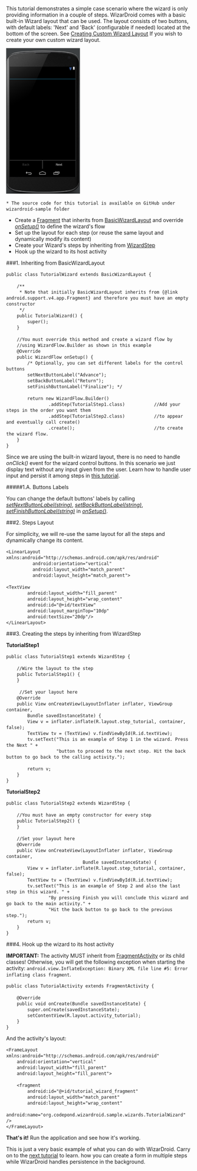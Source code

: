 This tutorial demonstrates a simple case scenario where the wizard is only providing information in a couple of steps. WizarDroid comes with a basic built-in Wizard layout that can be used. The layout consists of two buttons, with default labels: 'Next' and 'Back' (configurable if needed) located at the bottom of the screen. See [Creating Custom Wizard Layout](Creating-Custom-Wizard-Layout) If you wish to create your own custom wizard layout.

<img src="img/basic-wizard-layout.png" alt="Basic Wizard Layout" width="200" />

    * The source code for this tutorial is available on GitHub under wizardroid-sample folder

* Create a [Fragment](http://developer.android.com/reference/android/app/Fragment.html) that inherits from [BasicWizardLayout](http://nimrodda.github.io/WizarDroid/javadoc/classorg_1_1codepond_1_1wizardroid_1_1layouts_1_1_basic_wizard_layout.html) and override *[onSetup()](http://nimrodda.github.io/WizarDroid/javadoc/classorg_1_1codepond_1_1wizardroid_1_1_wizard_fragment.html#a1cab74608d86fe37163d7465d2bda988)* to define the wizard's flow
* Set up the layout for each step (or reuse the same layout and dynamically modify its content)
* Create your Wizard's steps by inheriting from [WizardStep](http://nimrodda.github.io/WizarDroid/javadoc/classorg_1_1codepond_1_1wizardroid_1_1_wizard_step.html)
* Hook up the wizard to its host activity


###1.	Inheriting from BasicWizardLayout

	public class TutorialWizard extends BasicWizardLayout {
	
	    /**
	     * Note that initially BasicWizardLayout inherits from {@link android.support.v4.app.Fragment} and therefore you must have an empty constructor
	     */
	    public TutorialWizard() {
	        super();
	    }
	
	    //You must override this method and create a wizard flow by
	    //using WizardFlow.Builder as shown in this example
	    @Override
	    public WizardFlow onSetup() {
			/* Optionally, you can set different labels for the control buttons
	        setNextButtonLabel("Advance");
	        setBackButtonLabel("Return");
	        setFinishButtonLabel("Finalize"); */

	        return new WizardFlow.Builder()
	                .addStep(TutorialStep1.class)           //Add your steps in the order you want them
	                .addStep(TutorialStep2.class)           //to appear and eventually call create()
	                .create();                              //to create the wizard flow.
	    }
	}

Since we are using the built-in wizard layout, there is no need to handle *onClick()* event for the wizard control buttons. In this scenario we just display text without any input given from the user. Learn how to handle user input and persist it among steps in [this tutorial](Passing-data-among-steps-and-persisting-user-input).

#####1.A.    Buttons Labels

You can change the default buttons' labels by calling *[setNextButtonLabel(string)](http://nimrodda.github.io/WizarDroid/javadoc/classorg_1_1codepond_1_1wizardroid_1_1layouts_1_1_basic_wizard_layout.html#a3acee3cbc34bfa47f10dd39dc13d04d0)*, *[setBackButtonLabel(string)](http://nimrodda.github.io/WizarDroid/javadoc/classorg_1_1codepond_1_1wizardroid_1_1layouts_1_1_basic_wizard_layout.html#ab929c3ad3d788d6076f1665db8e89b70)*, *[setFinishButtonLabel(string)](http://nimrodda.github.io/WizarDroid/javadoc/classorg_1_1codepond_1_1wizardroid_1_1layouts_1_1_basic_wizard_layout.html#ae5e3666addff2d24d7ac32267b68429d)* in *[onSetup()](http://nimrodda.github.io/WizarDroid/javadoc/classorg_1_1codepond_1_1wizardroid_1_1_wizard_fragment.html#a1cab74608d86fe37163d7465d2bda988)*.

###2.	Steps Layout

For simplicity, we will re-use the same layout for all the steps and dynamically change its content.


	<LinearLayout xmlns:android="http://schemas.android.com/apk/res/android"
              android:orientation="vertical"
              android:layout_width="match_parent"
              android:layout_height="match_parent">

    <TextView
            android:layout_width="fill_parent"
            android:layout_height="wrap_content"
            android:id="@+id/textView"
            android:layout_marginTop="10dp"
            android:textSize="20dp"/>
    </LinearLayout>

###3.    Creating the steps by inheriting from WizardStep

**TutorialStep1**

	public class TutorialStep1 extends WizardStep {

        //Wire the layout to the step
        public TutorialStep1() {
        }
    
         //Set your layout here
        @Override
        public View onCreateView(LayoutInflater inflater, ViewGroup container,
            Bundle savedInstanceState) {
            View v = inflater.inflate(R.layout.step_tutorial, container, false);
            TextView tv = (TextView) v.findViewById(R.id.textView);
            tv.setText("This is an example of Step 1 in the wizard. Press the Next " +
                       "button to proceed to the next step. Hit the back button to go back to the calling activity.");
    
            return v;
        }
    }

**TutorialStep2**

	public class TutorialStep2 extends WizardStep {
	
	    //You must have an empty constructor for every step
	    public TutorialStep2() {
	    }
	
	    //Set your layout here
	    @Override
	    public View onCreateView(LayoutInflater inflater, ViewGroup container,
	                             Bundle savedInstanceState) {
	        View v = inflater.inflate(R.layout.step_tutorial, container, false);
	        TextView tv = (TextView) v.findViewById(R.id.textView);
	        tv.setText("This is an example of Step 2 and also the last step in this wizard. " +
	                "By pressing Finish you will conclude this wizard and go back to the main activity." +
	                "Hit the back button to go back to the previous step.");
	        return v;
	    }
	}


###4.	Hook up the wizard to its host activity
	
**IMPORTANT:** The activity MUST inherit from [FragmentActivity](http://developer.android.com/reference/android/support/v4/app/FragmentActivity.html) or its child classes! Otherwise, you will get the following exception when starting the activity: `android.view.InflateException: Binary XML file line #5: Error inflating class fragment`.

	public class TutorialActivity extends FragmentActivity {
	
	    @Override
	    public void onCreate(Bundle savedInstanceState) {
	        super.onCreate(savedInstanceState);
	        setContentView(R.layout.activity_tutorial);
	    }
	}

And the activity's layout:

	<FrameLayout xmlns:android="http://schemas.android.com/apk/res/android"
	    android:orientation="vertical"
	    android:layout_width="fill_parent"
	    android:layout_height="fill_parent">
	
	    <fragment
	        android:id="@+id/tutorial_wizard_fragment"
	        android:layout_width="match_parent"
	        android:layout_height="wrap_content"
	        android:name="org.codepond.wizardroid.sample.wizards.TutorialWizard" />
	</FrameLayout>



**That's it!** Run the application and see how it's working.


This is just a very basic example of what you can do with WizarDroid.
Carry on to the [next tutorial](Passing-data-among-steps-and-persisting-user-input) to learn. how you can create a form in multiple steps while WizarDroid handles persistence in the background.
